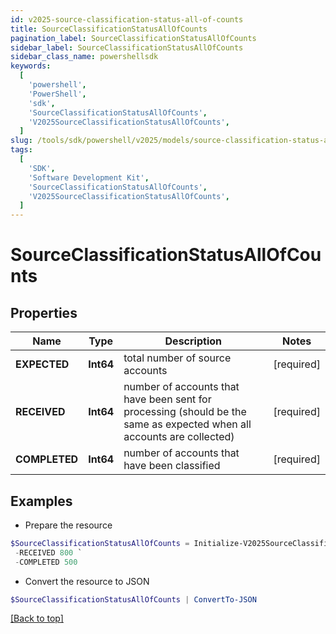 ```yaml
---
id: v2025-source-classification-status-all-of-counts
title: SourceClassificationStatusAllOfCounts
pagination_label: SourceClassificationStatusAllOfCounts
sidebar_label: SourceClassificationStatusAllOfCounts
sidebar_class_name: powershellsdk
keywords:
  [
    'powershell',
    'PowerShell',
    'sdk',
    'SourceClassificationStatusAllOfCounts',
    'V2025SourceClassificationStatusAllOfCounts',
  ]
slug: /tools/sdk/powershell/v2025/models/source-classification-status-all-of-counts
tags:
  [
    'SDK',
    'Software Development Kit',
    'SourceClassificationStatusAllOfCounts',
    'V2025SourceClassificationStatusAllOfCounts',
  ]
---
```


# SourceClassificationStatusAllOfCounts

## Properties

| Name | Type | Description | Notes |
| --- | --- | --- | --- |
| **EXPECTED** | **Int64** | total number of source accounts | [required] |
| **RECEIVED** | **Int64** | number of accounts that have been sent for processing (should be the same as expected when all accounts are collected) | [required] |
| **COMPLETED** | **Int64** | number of accounts that have been classified | [required] |

## Examples

- Prepare the resource

```powershell
$SourceClassificationStatusAllOfCounts = Initialize-V2025SourceClassificationStatusAllOfCounts  -EXPECTED 1000 `
 -RECEIVED 800 `
 -COMPLETED 500
```

- Convert the resource to JSON

```powershell
$SourceClassificationStatusAllOfCounts | ConvertTo-JSON
```

[[Back to top]](#)
